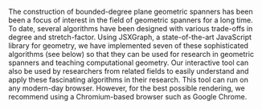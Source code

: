 The construction of bounded-degree plane geometric spanners has been been a focus of interest in the field of geometric spanners for a long time. To date, several algorithms have been designed with various trade-offs in degree and stretch-factor. Using JSXGraph, a state-of-the-art JavaScript library for geometry, we have implemented seven of these sophisticated algorithms (see below) so that they can be used for research in geometric spanners and teaching computational geometry. Our interactive tool can also be used by researchers from related fields to easily understand and apply these fascinating algorithms in their research. This tool can run on any modern-day browser. However, for the best possible rendering, we recommend using a Chromium-based browser such as Google Chrome.
